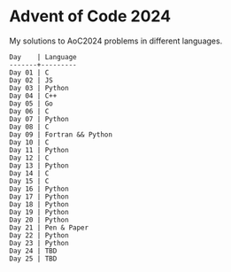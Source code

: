 # Advent of Code 2024

My solutions to AoC2024 problems in different languages.

```
Day    | Language
-------+---------
Day 01 | C
Day 02 | JS
Day 03 | Python
Day 04 | C++
Day 05 | Go
Day 06 | C
Day 07 | Python
Day 08 | C
Day 09 | Fortran && Python
Day 10 | C
Day 11 | Python
Day 12 | C
Day 13 | Python
Day 14 | C
Day 15 | C
Day 16 | Python
Day 17 | Python
Day 18 | Python
Day 19 | Python
Day 20 | Python
Day 21 | Pen & Paper
Day 22 | Python
Day 23 | Python
Day 24 | TBD
Day 25 | TBD
```
